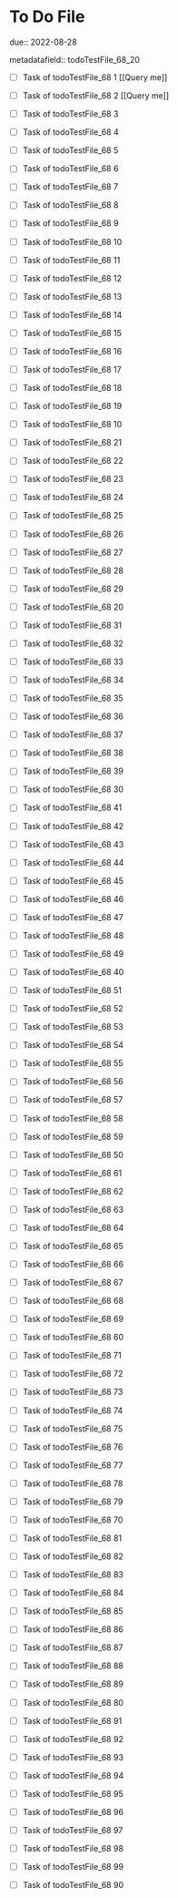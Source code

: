 # To Do File

due:: 2022-08-28

metadatafield:: todoTestFile_68_20

- [ ] Task of todoTestFile_68 1 [[Query me]]
- [ ] Task of todoTestFile_68 2 [[Query me]]
- [ ] Task of todoTestFile_68 3
- [ ] Task of todoTestFile_68 4
- [ ] Task of todoTestFile_68 5
- [ ] Task of todoTestFile_68 6
- [ ] Task of todoTestFile_68 7
- [ ] Task of todoTestFile_68 8
- [ ] Task of todoTestFile_68 9
- [ ] Task of todoTestFile_68 10

- [ ] Task of todoTestFile_68 11 
- [ ] Task of todoTestFile_68 12 
- [ ] Task of todoTestFile_68 13
- [ ] Task of todoTestFile_68 14
- [ ] Task of todoTestFile_68 15
- [ ] Task of todoTestFile_68 16
- [ ] Task of todoTestFile_68 17
- [ ] Task of todoTestFile_68 18
- [ ] Task of todoTestFile_68 19
- [ ] Task of todoTestFile_68 10

- [ ] Task of todoTestFile_68 21 
- [ ] Task of todoTestFile_68 22 
- [ ] Task of todoTestFile_68 23
- [ ] Task of todoTestFile_68 24
- [ ] Task of todoTestFile_68 25
- [ ] Task of todoTestFile_68 26
- [ ] Task of todoTestFile_68 27
- [ ] Task of todoTestFile_68 28
- [ ] Task of todoTestFile_68 29
- [ ] Task of todoTestFile_68 20

- [ ] Task of todoTestFile_68 31 
- [ ] Task of todoTestFile_68 32 
- [ ] Task of todoTestFile_68 33
- [ ] Task of todoTestFile_68 34
- [ ] Task of todoTestFile_68 35
- [ ] Task of todoTestFile_68 36
- [ ] Task of todoTestFile_68 37
- [ ] Task of todoTestFile_68 38
- [ ] Task of todoTestFile_68 39
- [ ] Task of todoTestFile_68 30

- [ ] Task of todoTestFile_68 41 
- [ ] Task of todoTestFile_68 42 
- [ ] Task of todoTestFile_68 43
- [ ] Task of todoTestFile_68 44
- [ ] Task of todoTestFile_68 45
- [ ] Task of todoTestFile_68 46
- [ ] Task of todoTestFile_68 47
- [ ] Task of todoTestFile_68 48
- [ ] Task of todoTestFile_68 49
- [ ] Task of todoTestFile_68 40

- [ ] Task of todoTestFile_68 51 
- [ ] Task of todoTestFile_68 52 
- [ ] Task of todoTestFile_68 53
- [ ] Task of todoTestFile_68 54
- [ ] Task of todoTestFile_68 55
- [ ] Task of todoTestFile_68 56
- [ ] Task of todoTestFile_68 57
- [ ] Task of todoTestFile_68 58
- [ ] Task of todoTestFile_68 59
- [ ] Task of todoTestFile_68 50

- [ ] Task of todoTestFile_68 61 
- [ ] Task of todoTestFile_68 62 
- [ ] Task of todoTestFile_68 63
- [ ] Task of todoTestFile_68 64
- [ ] Task of todoTestFile_68 65
- [ ] Task of todoTestFile_68 66
- [ ] Task of todoTestFile_68 67
- [ ] Task of todoTestFile_68 68
- [ ] Task of todoTestFile_68 69
- [ ] Task of todoTestFile_68 60

- [ ] Task of todoTestFile_68 71 
- [ ] Task of todoTestFile_68 72 
- [ ] Task of todoTestFile_68 73
- [ ] Task of todoTestFile_68 74
- [ ] Task of todoTestFile_68 75
- [ ] Task of todoTestFile_68 76
- [ ] Task of todoTestFile_68 77
- [ ] Task of todoTestFile_68 78
- [ ] Task of todoTestFile_68 79
- [ ] Task of todoTestFile_68 70


- [ ] Task of todoTestFile_68 81 
- [ ] Task of todoTestFile_68 82 
- [ ] Task of todoTestFile_68 83
- [ ] Task of todoTestFile_68 84
- [ ] Task of todoTestFile_68 85
- [ ] Task of todoTestFile_68 86
- [ ] Task of todoTestFile_68 87
- [ ] Task of todoTestFile_68 88
- [ ] Task of todoTestFile_68 89
- [ ] Task of todoTestFile_68 80


- [ ] Task of todoTestFile_68 91 
- [ ] Task of todoTestFile_68 92 
- [ ] Task of todoTestFile_68 93
- [ ] Task of todoTestFile_68 94
- [ ] Task of todoTestFile_68 95
- [ ] Task of todoTestFile_68 96
- [ ] Task of todoTestFile_68 97
- [ ] Task of todoTestFile_68 98
- [ ] Task of todoTestFile_68 99
- [ ] Task of todoTestFile_68 90
